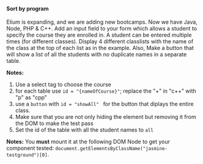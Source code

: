 #### Sort by program

Elium is expanding, and we are adding new bootcamps. Now we have Java, Node, PHP & C++.  Add an input field to your form which allows a student to specify the course they are enrolled in. A student can be entered multiple times (for different classes). Display 4 different classlists  with the name of the class at the top of each list as in the example. Also, Make a button that will show a list of all the students with no duplicate names in a separate table.

**Notes:**
1. Use a select tag to choose the course
2. for each table use ```id = "{nameOfCourse}"```; replace the "+" in "c++" with "p" as "cpp"
3. use a ```button``` with ```id = "showAll" ``` for the button that diplays the entire class.
4. Make sure that you are not only hiding the element but removing it from the DOM to make the test pass
5. Set the id of the table with all the student names to ```all``` 


**Notes:** You **must** mount it at the following DOM Node to get your component tested: ```document.getElementsByClassName("jasmine-testground")[0]```.

